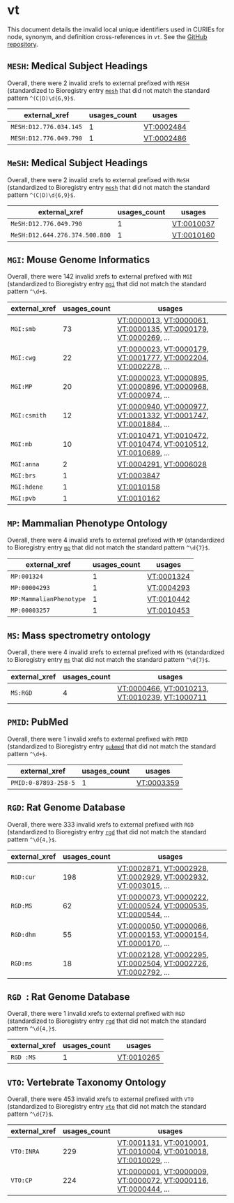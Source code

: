 # vt

This document details the invalid local unique identifiers used in CURIEs
for node, synonym, and definition cross-references in `vt`. See the [GitHub repository](https://github.com/AnimalGenome/vertebrate-trait-ontology).


## `MESH`: Medical Subject Headings

Overall, there were 2 invalid
xrefs to external prefixed with `MESH` (standardized to Bioregistry
entry [`mesh`]((https://bioregistry.io/mesh)) that
did not match the standard pattern `^(C|D)\d{6,9}$`.

| external_xref          |   usages_count | usages                                          |
|------------------------|----------------|-------------------------------------------------|
| `MESH:D12.776.034.145` |              1 | [VT:0002484](https://bioregistry.io/VT:0002484) |
| `MESH:D12.776.049.790` |              1 | [VT:0002486](https://bioregistry.io/VT:0002486) |

## `MeSH`: Medical Subject Headings

Overall, there were 2 invalid
xrefs to external prefixed with `MeSH` (standardized to Bioregistry
entry [`mesh`]((https://bioregistry.io/mesh)) that
did not match the standard pattern `^(C|D)\d{6,9}$`.

| external_xref                  |   usages_count | usages                                          |
|--------------------------------|----------------|-------------------------------------------------|
| `MeSH:D12.776.049.790`         |              1 | [VT:0010037](https://bioregistry.io/VT:0010037) |
| `MeSH:D12.644.276.374.500.800` |              1 | [VT:0010160](https://bioregistry.io/VT:0010160) |

## `MGI`: Mouse Genome Informatics

Overall, there were 142 invalid
xrefs to external prefixed with `MGI` (standardized to Bioregistry
entry [`mgi`]((https://bioregistry.io/mgi)) that
did not match the standard pattern `^\d+$`.

| external_xref   |   usages_count | usages                                                                                                                                                                                                                                                   |
|-----------------|----------------|----------------------------------------------------------------------------------------------------------------------------------------------------------------------------------------------------------------------------------------------------------|
| `MGI:smb`       |             73 | [VT:0000013](https://bioregistry.io/VT:0000013), [VT:0000061](https://bioregistry.io/VT:0000061), [VT:0000135](https://bioregistry.io/VT:0000135), [VT:0000179](https://bioregistry.io/VT:0000179), [VT:0000269](https://bioregistry.io/VT:0000269), ... |
| `MGI:cwg`       |             22 | [VT:0000023](https://bioregistry.io/VT:0000023), [VT:0000179](https://bioregistry.io/VT:0000179), [VT:0001777](https://bioregistry.io/VT:0001777), [VT:0002204](https://bioregistry.io/VT:0002204), [VT:0002278](https://bioregistry.io/VT:0002278), ... |
| `MGI:MP`        |             20 | [VT:0000023](https://bioregistry.io/VT:0000023), [VT:0000895](https://bioregistry.io/VT:0000895), [VT:0000896](https://bioregistry.io/VT:0000896), [VT:0000968](https://bioregistry.io/VT:0000968), [VT:0000974](https://bioregistry.io/VT:0000974), ... |
| `MGI:csmith`    |             12 | [VT:0000940](https://bioregistry.io/VT:0000940), [VT:0000977](https://bioregistry.io/VT:0000977), [VT:0001332](https://bioregistry.io/VT:0001332), [VT:0001747](https://bioregistry.io/VT:0001747), [VT:0001884](https://bioregistry.io/VT:0001884), ... |
| `MGI:mb`        |             10 | [VT:0010471](https://bioregistry.io/VT:0010471), [VT:0010472](https://bioregistry.io/VT:0010472), [VT:0010474](https://bioregistry.io/VT:0010474), [VT:0010512](https://bioregistry.io/VT:0010512), [VT:0010689](https://bioregistry.io/VT:0010689), ... |
| `MGI:anna`      |              2 | [VT:0004291](https://bioregistry.io/VT:0004291), [VT:0006028](https://bioregistry.io/VT:0006028)                                                                                                                                                         |
| `MGI:brs`       |              1 | [VT:0003847](https://bioregistry.io/VT:0003847)                                                                                                                                                                                                          |
| `MGI:hdene`     |              1 | [VT:0010158](https://bioregistry.io/VT:0010158)                                                                                                                                                                                                          |
| `MGI:pvb`       |              1 | [VT:0010162](https://bioregistry.io/VT:0010162)                                                                                                                                                                                                          |

## `MP`: Mammalian Phenotype Ontology

Overall, there were 4 invalid
xrefs to external prefixed with `MP` (standardized to Bioregistry
entry [`mp`]((https://bioregistry.io/mp)) that
did not match the standard pattern `^\d{7}$`.

| external_xref           |   usages_count | usages                                          |
|-------------------------|----------------|-------------------------------------------------|
| `MP:001324`             |              1 | [VT:0001324](https://bioregistry.io/VT:0001324) |
| `MP:00004293`           |              1 | [VT:0004293](https://bioregistry.io/VT:0004293) |
| `MP:MammalianPhenotype` |              1 | [VT:0010442](https://bioregistry.io/VT:0010442) |
| `MP:00003257`           |              1 | [VT:0010453](https://bioregistry.io/VT:0010453) |

## `MS`: Mass spectrometry ontology

Overall, there were 4 invalid
xrefs to external prefixed with `MS` (standardized to Bioregistry
entry [`ms`]((https://bioregistry.io/ms)) that
did not match the standard pattern `^\d{7}$`.

| external_xref   |   usages_count | usages                                                                                                                                                                                             |
|-----------------|----------------|----------------------------------------------------------------------------------------------------------------------------------------------------------------------------------------------------|
| `MS:RGD`        |              4 | [VT:0000466](https://bioregistry.io/VT:0000466), [VT:0010213](https://bioregistry.io/VT:0010213), [VT:0010239](https://bioregistry.io/VT:0010239), [VT:1000711](https://bioregistry.io/VT:1000711) |

## `PMID`: PubMed

Overall, there were 1 invalid
xrefs to external prefixed with `PMID` (standardized to Bioregistry
entry [`pubmed`]((https://bioregistry.io/pubmed)) that
did not match the standard pattern `^\d+$`.

| external_xref        |   usages_count | usages                                          |
|----------------------|----------------|-------------------------------------------------|
| `PMID:0-87893-258-5` |              1 | [VT:0003359](https://bioregistry.io/VT:0003359) |

## `RGD`: Rat Genome Database

Overall, there were 333 invalid
xrefs to external prefixed with `RGD` (standardized to Bioregistry
entry [`rgd`]((https://bioregistry.io/rgd)) that
did not match the standard pattern `^\d{4,}$`.

| external_xref   |   usages_count | usages                                                                                                                                                                                                                                                   |
|-----------------|----------------|----------------------------------------------------------------------------------------------------------------------------------------------------------------------------------------------------------------------------------------------------------|
| `RGD:cur`       |            198 | [VT:0002871](https://bioregistry.io/VT:0002871), [VT:0002928](https://bioregistry.io/VT:0002928), [VT:0002929](https://bioregistry.io/VT:0002929), [VT:0002932](https://bioregistry.io/VT:0002932), [VT:0003015](https://bioregistry.io/VT:0003015), ... |
| `RGD:MS`        |             62 | [VT:0000073](https://bioregistry.io/VT:0000073), [VT:0000222](https://bioregistry.io/VT:0000222), [VT:0000524](https://bioregistry.io/VT:0000524), [VT:0000535](https://bioregistry.io/VT:0000535), [VT:0000544](https://bioregistry.io/VT:0000544), ... |
| `RGD:dhm`       |             55 | [VT:0000050](https://bioregistry.io/VT:0000050), [VT:0000066](https://bioregistry.io/VT:0000066), [VT:0000153](https://bioregistry.io/VT:0000153), [VT:0000154](https://bioregistry.io/VT:0000154), [VT:0000170](https://bioregistry.io/VT:0000170), ... |
| `RGD:ms`        |             18 | [VT:0002128](https://bioregistry.io/VT:0002128), [VT:0002295](https://bioregistry.io/VT:0002295), [VT:0002504](https://bioregistry.io/VT:0002504), [VT:0002726](https://bioregistry.io/VT:0002726), [VT:0002792](https://bioregistry.io/VT:0002792), ... |

## `RGD `: Rat Genome Database

Overall, there were 1 invalid
xrefs to external prefixed with `RGD ` (standardized to Bioregistry
entry [`rgd`]((https://bioregistry.io/rgd)) that
did not match the standard pattern `^\d{4,}$`.

| external_xref   |   usages_count | usages                                          |
|-----------------|----------------|-------------------------------------------------|
| `RGD :MS`       |              1 | [VT:0010265](https://bioregistry.io/VT:0010265) |

## `VTO`: Vertebrate Taxonomy Ontology

Overall, there were 453 invalid
xrefs to external prefixed with `VTO` (standardized to Bioregistry
entry [`vto`]((https://bioregistry.io/vto)) that
did not match the standard pattern `^\d{7}$`.

| external_xref   |   usages_count | usages                                                                                                                                                                                                                                                   |
|-----------------|----------------|----------------------------------------------------------------------------------------------------------------------------------------------------------------------------------------------------------------------------------------------------------|
| `VTO:INRA`      |            229 | [VT:0001131](https://bioregistry.io/VT:0001131), [VT:0010001](https://bioregistry.io/VT:0010001), [VT:0010004](https://bioregistry.io/VT:0010004), [VT:0010018](https://bioregistry.io/VT:0010018), [VT:0010029](https://bioregistry.io/VT:0010029), ... |
| `VTO:CP`        |            224 | [VT:0000001](https://bioregistry.io/VT:0000001), [VT:0000009](https://bioregistry.io/VT:0000009), [VT:0000072](https://bioregistry.io/VT:0000072), [VT:0000116](https://bioregistry.io/VT:0000116), [VT:0000444](https://bioregistry.io/VT:0000444), ... |

